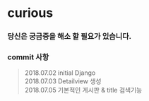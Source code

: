 # curious  
### 당신은 궁금증을 해소 할 필요가 있습니다.



### commit 사항
> 2018.07.02 initial Django  
> 2018.07.03 Detailview 생성  
> 2018.07.05 기본적인 게시판 & title 검색기능
